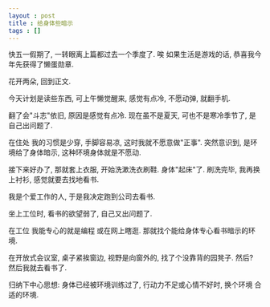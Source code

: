 ```yaml
---
layout : post
title : 给身体些暗示
tags : []
---
```


快五一假期了, 一转眼离上篇都过去一个季度了. 唉 如果生活是游戏的话, 恭喜我今年先获得了懒蛋勋章.

花开两朵, 回到正文.

今天计划是读些东西, 可上午懒觉醒来, 感觉有点冷, 不愿动弹, 就翻手机.

翻了会"斗志"依旧, 原因是感觉有点冷. 现在虽不是夏天, 可也不是寒冷季节了, 是自己出问题了.

在住处 我的习惯是少穿, 手脚容易凉, 这时我就不愿意做"正事". 突然意识到, 是环境给了身体暗示, 这种环境身体就是不愿动.

接下来好办了, 那就套上衣服, 开始洗漱洗衣刷鞋. 身体"起床"了. 刷洗完毕, 我再换上衬衫, 感觉就要去找地看书.

我是个爱工作的人, 于是我决定跑到公司去看书.

坐上工位时, 看书的欲望弱了, 自己又出问题了.

在工位 我能专心的就是编程 或在网上瞎逛. 那就找个能给身体专心看书暗示的环境.

在开放式会议室, 桌子紧挨窗边, 视野是向窗外的, 找了个没靠背的园凳子. 然后? 然后我就去看书了.

归纳下中心思想: 身体已经被环境训练过了, 行动力不足或心情不好时, 换个环境 合适的环境.
